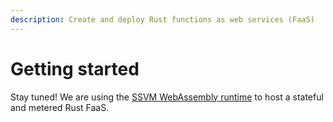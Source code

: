 ```yaml
---
description: Create and deploy Rust functions as web services (FaaS)
---
```


# Getting started

Stay tuned! We are using the [SSVM WebAssembly runtime](../server-side-webassembly/webassembly-on-the-server-side/) to host a stateful and metered Rust FaaS.

